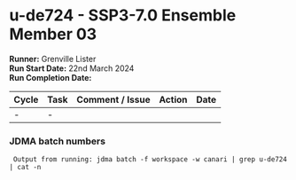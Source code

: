 # u-de724 - SSP3-7.0 Ensemble Member 03

**Runner:** Grenville Lister  
**Run Start Date:** 22nd March 2024  
**Run Completion Date:** 

| Cycle | Task | Comment / Issue | Action | Date |
| ---   | ---  | ---             | ---    | ---  |
| -     | -    |  |  |  |

### JDMA batch numbers
```
 Output from running: jdma batch -f workspace -w canari | grep u-de724 | cat -n
```
